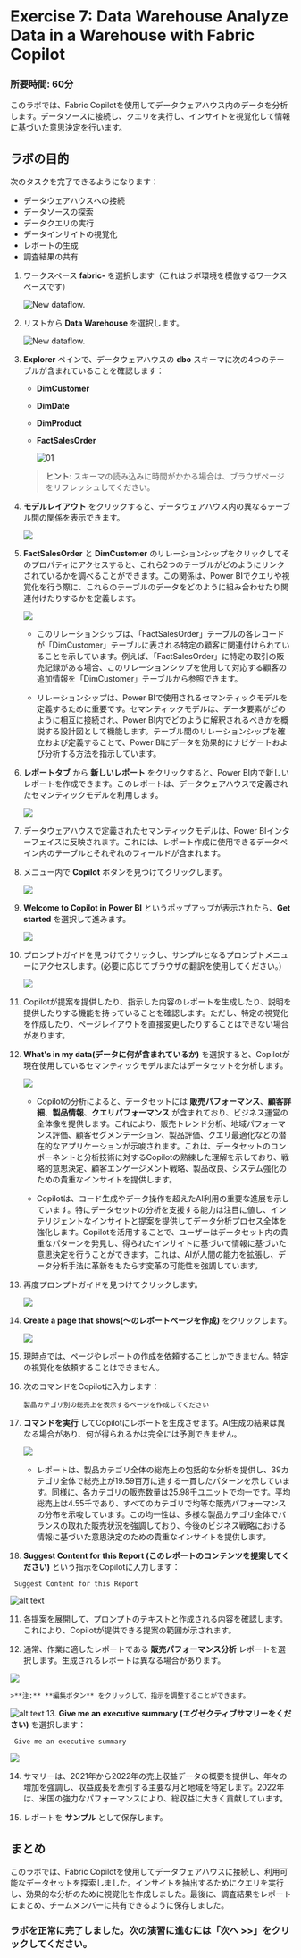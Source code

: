 # Exercise 7: Data Warehouse Analyze Data in a Warehouse with Fabric Copilot

### 所要時間: 60分

このラボでは、Fabric Copilotを使用してデータウェアハウス内のデータを分析します。データソースに接続し、クエリを実行し、インサイトを視覚化して情報に基づいた意思決定を行います。

## ラボの目的

次のタスクを完了できるようになります：

- データウェアハウスへの接続  
- データソースの探索  
- データクエリの実行  
- データインサイトの視覚化  
- レポートの生成  
- 調査結果の共有  

1. ワークスペース **fabric-<inject key="DeploymentID" enableCopy="false"/>** を選択します（これはラボ環境を模倣するワークスペースです）

   ![New dataflow.](./Images/08/26.png)
 
1. リストから **Data Warehouse<inject key="DeploymentID" enableCopy="false"/>** を選択します。

   ![New dataflow.](./Images/08/33.png)

1. **Explorer** ペインで、データウェアハウスの **dbo** スキーマに次の4つのテーブルが含まれていることを確認します：
   
    - **DimCustomer**

    - **DimDate**

    - **DimProduct**

    - **FactSalesOrder**

      ![01](./Images/08/Pg4-T2-S9.png)  

    > **ヒント**: スキーマの読み込みに時間がかかる場合は、ブラウザページをリフレッシュしてください。
 
1. **モデルレイアウト** をクリックすると、データウェアハウス内の異なるテーブル間の関係を表示できます。

    ![](./Images/08/pg-8.png)

1. **FactSalesOrder** と **DimCustomer** のリレーションシップをクリックしてそのプロパティにアクセスすると、これら2つのテーブルがどのようにリンクされているかを調べることができます。この関係は、Power BIでクエリや視覚化を行う際に、これらのテーブルのデータをどのように組み合わせたり関連付けたりするかを定義します。

     ![](./Images/08/10.png)

    - このリレーションシップは、「FactSalesOrder」テーブルの各レコードが「DimCustomer」テーブルに表される特定の顧客に関連付けられていることを示しています。例えば、「FactSalesOrder」に特定の取引の販売記録がある場合、このリレーションシップを使用して対応する顧客の追加情報を「DimCustomer」テーブルから参照できます。

    - リレーションシップは、Power BIで使用されるセマンティックモデルを定義するために重要です。セマンティックモデルは、データ要素がどのように相互に接続され、Power BI内でどのように解釈されるべきかを概説する設計図として機能します。テーブル間のリレーションシップを確立および定義することで、Power BIにデータを効果的にナビゲートおよび分析する方法を指示しています。
 
1. **レポートタブ** から **新しいレポート** をクリックすると、Power BI内で新しいレポートを作成できます。このレポートは、データウェアハウスで定義されたセマンティックモデルを利用します。
 
   ![](./Images/08/pg-08-1.png)
   

1. データウェアハウスで定義されたセマンティックモデルは、Power BIインターフェイスに反映されます。これには、レポート作成に使用できるデータペイン内のテーブルとそれぞれのフィールドが含まれます。

2. メニュー内で **Copilot** ボタンを見つけてクリックします。

   ![](./Images/08/13.png)
    

1. **Welcome to Copilot in Power BI** というポップアップが表示されたら、**Get started** を選択して進みます。

   ![](./Images/08/14.png)

2. プロンプトガイドを見つけてクリックし、サンプルとなるプロンプトメニューにアクセスします。(必要に応じてブラウザの翻訳を使用してください。)

   ![](./Images/08/15.png)

3. Copilotが提案を提供したり、指示した内容のレポートを生成したり、説明を提供したりする機能を持っていることを確認します。ただし、特定の視覚化を作成したり、ページレイアウトを直接変更したりすることはできない場合があります。

4. **What's in my data(データに何が含まれているか)** を選択すると、Copilotが現在使用しているセマンティックモデルまたはデータセットを分析します。

   ![](./Images/08/16.png)
    

   - Copilotの分析によると、データセットには **販売パフォーマンス**、**顧客詳細**、**製品情報**、**クエリパフォーマンス** が含まれており、ビジネス運営の全体像を提供します。これにより、販売トレンド分析、地域パフォーマンス評価、顧客セグメンテーション、製品評価、クエリ最適化などの潜在的なアプリケーションが示唆されます。これは、データセットのコンポーネントと分析技術に対するCopilotの熟練した理解を示しており、戦略的意思決定、顧客エンゲージメント戦略、製品改良、システム強化のための貴重なインサイトを提供します。
    
   - Copilotは、コード生成やデータ操作を超えたAI利用の重要な進展を示しています。特にデータセットの分析を支援する能力は注目に値し、インテリジェントなインサイトと提案を提供してデータ分析プロセス全体を強化します。Copilotを活用することで、ユーザーはデータセット内の貴重なパターンを発見し、得られたインサイトに基づいて情報に基づいた意思決定を行うことができます。これは、AIが人間の能力を拡張し、データ分析手法に革新をもたらす変革の可能性を強調しています。
 
5. 再度プロンプトガイドを見つけてクリックします。
  
   ![](./Images/08/15.png)

6. **Create a page that shows(～のレポートページを作成)** をクリックします。

    ![](./Images/08/17.png)
    
7. 現時点では、ページやレポートの作成を依頼することしかできません。特定の視覚化を依頼することはできません。
 
8. 次のコマンドをCopilotに入力します：
  
    ```
    製品カテゴリ別の総売上を表示するページを作成してください
    ```
 
9. **コマンドを実行** してCopilotにレポートを生成させます。AI生成の結果は異なる場合があり、何が得られるかは完全には予測できません。

    ![](./Images/08/18.png)

   - レポートは、製品カテゴリ全体の総売上の包括的な分析を提供し、39カテゴリ全体で総売上が19.59百万に達する一貫したパターンを示しています。同様に、各カテゴリの販売数量は25.98千ユニットで均一です。平均総売上は4.55千であり、すべてのカテゴリで均等な販売パフォーマンスの分布を示唆しています。この均一性は、多様な製品カテゴリ全体でバランスの取れた販売状況を強調しており、今後のビジネス戦略における情報に基づいた意思決定のための貴重なインサイトを提供します。
   
10.  **Suggest Content for this Report (このレポートのコンテンツを提案してください)** という指示をCopilotに入力します：

   ```
    Suggest Content for this Report
   ```
 
   ![alt text](./Images/08/19.png)

11. 各提案を展開して、プロンプトのテキストと作成される内容を確認します。これにより、Copilotが提供できる提案の範囲が示されます。
 
12. 通常、作業に適したレポートである **販売パフォーマンス分析** レポートを選択します。生成されるレポートは異なる場合があります。
 
   ![](./Images/08/22.png)
  
    >**注:** **編集ボタン** をクリックして、指示を調整することができます。
   
   ![alt text](./Images/08/23.png)
13. **Give me an executive summary (エグゼクティブサマリーをください)** を選択します：

   ```
    Give me an executive summary
   ```

   ![](./Images/08/24.png)

14. サマリーは、2021年から2022年の売上収益データの概要を提供し、年々の増加を強調し、収益成長を牽引する主要な月と地域を特定します。2022年は、米国の強力なパフォーマンスにより、総収益に大きく貢献しています。

15. レポートを **サンプル** として保存します。

## まとめ

このラボでは、Fabric Copilotを使用してデータウェアハウスに接続し、利用可能なデータセットを探索しました。インサイトを抽出するためにクエリを実行し、効果的な分析のために視覚化を作成しました。最後に、調査結果をレポートにまとめ、チームメンバーに共有できるように保存しました。

### ラボを正常に完了しました。次の演習に進むには「次へ >>」をクリックしてください。

